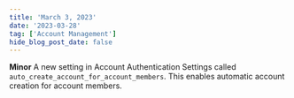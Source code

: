```yaml
---
title: 'March 3, 2023'
date: '2023-03-28'
tag: ['Account Management']
hide_blog_post_date: false
---
```

**Minor**
A new setting in Account Authentication Settings called `auto_create_account_for_account_members`. This enables automatic account creation for account members.
